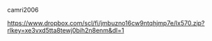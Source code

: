camri2006 

https://www.dropbox.com/scl/fi/jmbuzno16cw9ntqhjmp7e/lx570.zip?rlkey=xe3vxd5tta8tewj0bih2n8enm&dl=1
